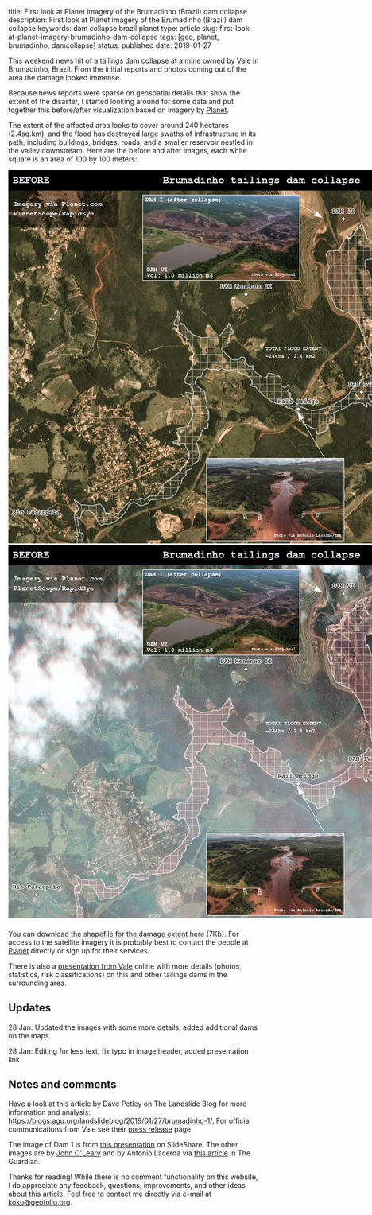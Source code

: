 title: First look at Planet imagery of the Brumadinho (Brazil) dam collapse
description: First look at Planet imagery of the Brumadinho (Brazil) dam collapse
keywords: dam collapse brazil planet
type: article
slug: first-look-at-planet-imagery-brumadinho-dam-collapse
tags: [geo, planet, brumadinho, damcollapse]
status: published
date: 2019-01-27


This weekend news hit of a tailings dam collapse at a mine owned by Vale in Brumadinho, Brazil. From the initial reports and photos coming out of the area the damage looked immense. 

Because news reports were sparse on geospatial details that show the extent of the disaster, I started looking around for some data and put together this before/after visualization based on imagery by <a href="https://planet.com">Planet</a>.

The extent of the affected area looks to cover around 240 hectares (2.4sq.km), and the flood has destroyed large swaths of infrastructure in its path, including buildings, bridges, roads, and a smaller reservoir nestled in the valley downstream. Here are the before and after images, each white square is an area of 100 by 100 meters:

</article>
</div>

<div style="width:1054px;margin:auto;margin-bottom:20px;">
<div class="juxtapose">
<img src="before_v1.jpg">
<img src="after_v1.jpg">
</div>
</div>

<div class="content">
<article>

<p>You can download the <a href="brumadinho_damage_extent.zip">shapefile for the damage extent</a> here (7Kb). For access to the satellite imagery it is probably best to contact the people at <a href="https://planet.com">Planet</a> directly or sign up for their services.</p>

<p>There is also a <a href="https://www.slideshare.net/comcbhvelhas/barragens-de-mineracaovale">presentation from Vale</a> online with more details (photos, statistics, risk classifications) on this and other tailings dams in the surrounding area.</p>

<script src="https://cdn.knightlab.com/libs/juxtapose/latest/js/juxtapose.min.js"></script>
<link rel="stylesheet" href="https://cdn.knightlab.com/libs/juxtapose/latest/css/juxtapose.css">

<div class="notes-and-comments">
<h2 class='notes-and-comments'>Updates</h2>
<p class="notes-and-comments">
    28 Jan: Updated the images with some more details, added additional dams on the maps.
</p>
<p class="notes-and-comments">
    28 Jan: Editing for less text, fix typo in image header, added presentation link.
</p>
<h2 class='notes-and-comments'>Notes and comments</h2>

<p class="notes-and-comments">
Have a look at this article by Dave Petley on The Landslide Blog for more information and analysis: <a href="https://blogs.agu.org/landslideblog/2019/01/27/brumadinho-1/">https://blogs.agu.org/landslideblog/2019/01/27/brumadinho-1/</a>. For official communications from Vale see their <a href="http://www.vale.com/EN/aboutvale/reports/atualizacoes_brumadinho_home/Pages/default.aspx">press release</a> page.
</p>

<p class="notes-and-comments">
The image of Dam 1 is from <a href="https://www.slideshare.net/comcbhvelhas/barragens-de-mineracaovale">this presentation</a> on SlideShare. The other images are by <a href="https://twitter.com/OLjohnel">John O'Leary</a> and by Antonio Lacerda via <a href="https://www.theguardian.com/world/2019/jan/26/hundreds-feared-dead-brazil-dam-collapse-releases-mud-tide">this article</a> in The Guardian.
</p>

<p class="notes-and-comments">
Thanks for reading! While there is no comment functionality on this website, I do appreciate any feedback, questions, improvements, and other ideas about this article. Feel free to contact me directly via e-mail at <a href="mailto:koko@geofolio.org">koko@geofolio.org</a>.
</p>

</div>

